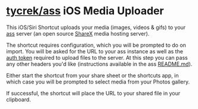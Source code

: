 # [tycrek/ass](https://github.com/tycrek/ass) iOS Media Uploader

This iOS/Siri Shortcut uploads your media (images, videos & gifs) to your [ass](https://github.com/tycrek/ass) server (an open source [ShareX](https://github.com/ShareX/ShareX) media hosting server).

The shortcut requires configuration, which you will be prompted to do on import. You will be asked for the URL to your ass instance as well as the [auth token](https://github.com/tycrek/ass#generating-new-tokens) required to upload files to the server. At this step you can pass any other headers you'd like (instructions available in the ass [README.md](https://github.com/tycrek/ass#header-overrides)).

Either start the shortcut from your share sheet or the shortcuts app, in which case you will be prompted to select media from your Photos gallery.

If successful, the shortcut will place the URL to your shared file in your clipboard.
